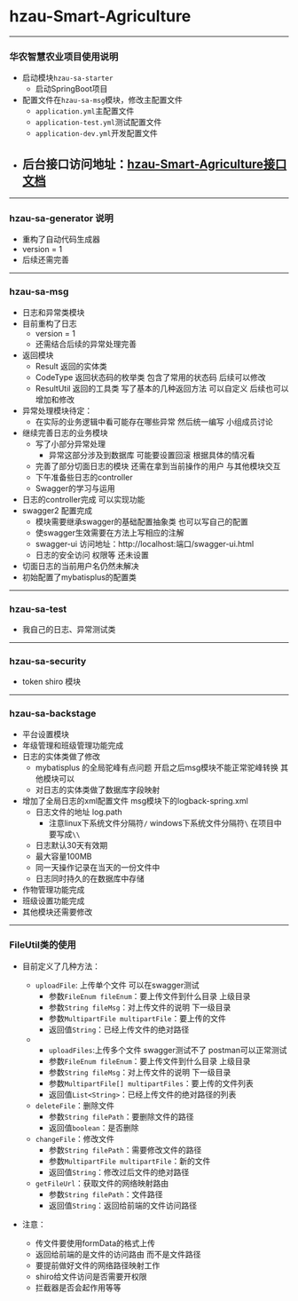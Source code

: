 # hzau-Smart-Agriculture

---

### 华农智慧农业项目使用说明

- 启动模块`hzau-sa-starter`
  - 启动SpringBoot项目
- 配置文件在`hzau-sa-msg`模块，修改主配置文件
  - `application.yml`主配置文件
  - `application-test.yml`测试配置文件
  - `application-dev.yml`开发配置文件
- 后台接口访问地址：[hzau-Smart-Agriculture接口文档](http://sourceshare.kaistudy.top:8080/swagger-ui.html)
  - 


---

### hzau-sa-generator 说明

- 重构了自动代码生成器
- version = 1
- 后续还需完善

---

### hzau-sa-msg

- 日志和异常类模块
- 目前重构了日志
  - version = 1
  - 还需结合后续的异常处理完善
- 返回模块
  - Result 返回的实体类
  - CodeType 返回状态码的枚举类 包含了常用的状态码  后续可以修改
  - ResultUtil 返回的工具类 写了基本的几种返回方法  可以自定义  后续也可以增加和修改
- 异常处理模块待定：
  - 在实际的业务逻辑中看可能存在哪些异常 然后统一编写  小组成员讨论
- 继续完善日志的业务模块
  - 写了小部分异常处理 
    - 异常这部分涉及到数据库  可能要设置回滚  根据具体的情况看
  - 完善了部分切面日志的模块  还需在拿到当前操作的用户  与其他模块交互
  - 下午准备些日志的controller
  - Swagger的学习与运用
- 日志的controller完成 可以实现功能
- swagger2 配置完成
  - 模块需要继承swagger的基础配置抽象类 也可以写自己的配置
  - 使swagger生效需要在方法上写相应的注解
  - swagger-ui 访问地址：http://localhost:端口/swagger-ui.html
  - 日志的安全访问  权限等  还未设置
- 切面日志的当前用户名仍然未解决
- 初始配置了mybatisplus的配置类

---

### hzau-sa-test

- 我自己的日志、异常测试类

---

### hzau-sa-security

- token shiro 模块

---


### hzau-sa-backstage

- 平台设置模块
- 年级管理和班级管理功能完成
- 日志的实体类做了修改
  - mybatisplus 的全局驼峰有点问题  开启之后msg模块不能正常驼峰转换 其他模块可以
  - 对日志的实体类做了数据库字段映射
- 增加了全局日志的xml配置文件 msg模块下的logback-spring.xml
  - 日志文件的地址 log.path
    - 注意linux下系统文件分隔符`/` windows下系统文件分隔符`\` 在项目中要写成`\\`
  - 日志默认30天有效期
  - 最大容量100MB
  - 同一天操作记录在当天的一份文件中
  - 日志同时持久的在数据库中存储
- 作物管理功能完成
- 班级设置功能完成
- 其他模块还需要修改

---

### FileUtil类的使用

- 目前定义了几种方法：
  - `uploadFile`: 上传单个文件 可以在swagger测试
    - 参数`FileEnum fileEnum`：要上传文件到什么目录 上级目录
    - 参数`String fileMsg`：对上传文件的说明  下一级目录
    - 参数`MultipartFile multipartFile`：要上传的文件
    - 返回值`String`：已经上传文件的绝对路径
  - - `uploadFiles`:上传多个文件  swagger测试不了 postman可以正常测试
    - 参数`FileEnum fileEnum`：要上传文件到什么目录 上级目录
    - 参数`String fileMsg`：对上传文件的说明  下一级目录
    - 参数`MultipartFile[] multipartFiles`：要上传的文件列表
    - 返回值`List<String>`：已经上传文件的绝对路径的列表
  - `deleteFile`：删除文件
    - 参数`String filePath`：要删除文件的路径
    - 返回值`boolean`：是否删除
  - `changeFile`：修改文件
    - 参数`String filePath`：需要修改文件的路径
    - 参数`MultipartFile multipartFile`：新的文件
    - 返回值`String`：修改过后文件的绝对路径
  - `getFileUrl`：获取文件的网络映射路由
    - 参数`String filePath`：文件路径
    - 返回值`String`：返回给前端的文件访问路径
  
- 注意：
  - 传文件要使用formData的格式上传
  - 返回给前端的是文件的访问路由 而不是文件路径
  - 要提前做好文件的网络路径映射工作
  - shiro给文件访问是否需要开权限
  - 拦截器是否会起作用等等



